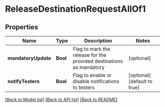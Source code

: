 # ReleaseDestinationRequestAllOf1

## Properties
Name | Type | Description | Notes
------------ | ------------- | ------------- | -------------
**mandatoryUpdate** | **Bool** | Flag to mark the release for the provided destinations as mandatory | [optional] 
**notifyTesters** | **Bool** | Flag to enable or disable notifications to testers | [optional] [default to true]

[[Back to Model list]](../README.md#documentation-for-models) [[Back to API list]](../README.md#documentation-for-api-endpoints) [[Back to README]](../README.md)


